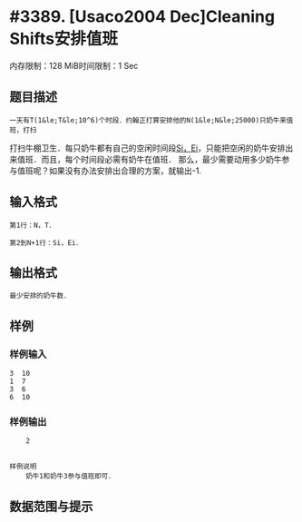 # #3389. [Usaco2004 Dec]Cleaning Shifts安排值班

内存限制：128 MiB时间限制：1 Sec

## 题目描述

    一天有T(1&le;T&le;10^6)个时段．约翰正打算安排他的N(1&le;N&le;25000)只奶牛来值班，打扫

打扫牛棚卫生．每只奶牛都有自己的空闲时间段[Si，Ei](1&le;Si&le;Ei&le;T)，只能把空闲的奶牛安排出来值班．而且，每个时间段必需有奶牛在值班．  那么，最少需要动用多少奶牛参与值班呢？如果没有办法安排出合理的方案，就输出-1.

## 输入格式

 

    第1行：N，T．

    第2到N+1行：Si，Ei．

## 输出格式

 

    最少安排的奶牛数．

## 样例

### 样例输入

    
    
    3  10
    1  7
    3  6
    6  10
    
    

### 样例输出

    
    
        2
    
    
    样例说明
        奶牛1和奶牛3参与值班即可．
    

## 数据范围与提示
